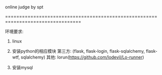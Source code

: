 online judge by spt

=================================================================================

环境要求:
1. linux
2. 安装python的相应模块
    第三方: (flask, flask-login, flask-sqlalchemy, flask-wtf, sqlalchemy)
    其他:   lorun(https://github.com/lodevil/Lo-runner)
    
3. 安装mysql
